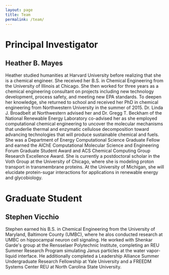 ```yaml
---
layout: page
title: Team
permalink: /team/
---
```


# Principal Investigator

## Heather B. Mayes

Heather studied humanities at Harvard University before realizing that she is a chemical engineer. She
received her B.S. in Chemical Engineering from the University of Illinois at Chicago. 
She then worked for three years as a chemical engineering consultant on projects 
including new technology development, process safety, and meeting new EPA standards. 
To deepen her knowledge, she returned to school and received her PhD in chemical 
engineering from Northwestern University in the summer of 2015. Dr. Linda J. Broadbelt 
at Northwestern advised her and Dr. Gregg T. Beckham of the National Renewable Energy 
Laboratory co-advised her as she employed computational chemical engineering to uncover 
the molecular mechanisms that underlie thermal and enzymatic cellulose decomposition 
toward advancing technologies that will produce sustainable chemical and fuels. 
She was a Department of Energy Computational Science Graduate Fellow and earned 
the AIChE Computational Molecular Science and Engineering Forum Graduate Student 
Award and ACS Chemical Computing Group Research Excellence Award. She is currently a 
postdoctoral scholar in the Voth Group at the University of Chicago, where she is 
modeling proton transport in transmembrane proteins. At the University of Michigan, 
she will elucidate protein-sugar interactions for applications in renewable energy and glycobiology.

# Graduate Student

## Stephen Vicchio

Stephen earned his B.S. in Chemical Engineering from the University of Maryland, Baltimore County (UMBC), 
where he alos conducted research at UMBC on hippocampal neuron cell signaling. He worked with
Shenkar Garde's group at the Rensselaer Polytechnic Institute, completing an REU Summer Research Program 
simulating Janus particles at the water vapor-liquid interface. He additionally 
completed a Leadership Alliance Summer Undergraduate Research Fellowship at 
Yale University and a FREEDM Systems Center REU at North Carolina State University. 
